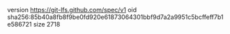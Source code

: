 version https://git-lfs.github.com/spec/v1
oid sha256:85b40a8fb8f9be0fd920e61873064301bbf9d7a2a9951c5bcffeff7b1e586721
size 2718
